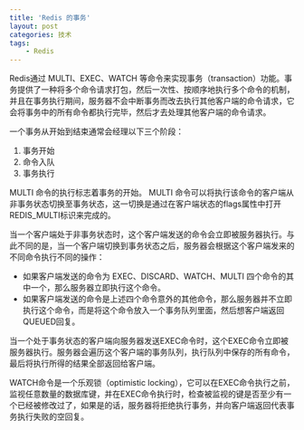 ```yaml
---
title: 'Redis 的事务'
layout: post
categories: 技术
tags:
    - Redis
---
```


Redis通过 MULTI、EXEC、WATCH 等命令来实现事务（transaction）功能。事务提供了一种将多个命令请求打包，然后一次性、按顺序地执行多个命令的机制，并且在事务执行期间，服务器不会中断事务而改去执行其他客户端的命令请求，它会将事务中的所有命令都执行完毕，然后才去处理其他客户端的命令请求。

一个事务从开始到结束通常会经理以下三个阶段：
1. 事务开始
2. 命令入队
3. 事务执行

MULTI 命令的执行标志着事务的开始。 MULTI 命令可以将执行该命令的客户端从非事务状态切换至事务状态，这一切换是通过在客户端状态的flags属性中打开REDIS_MULTI标识来完成的。

当一个客户端处于非事务状态时，这个客户端发送的命令会立即被服务器执行。与此不同的是，当一个客户端切换到事务状态之后，服务器会根据这个客户端发来的不同命令执行不同的操作：

- 如果客户端发送的命令为 EXEC、DISCARD、WATCH、MULTI 四个命令的其中一个，那么服务器立即执行这个命令。
- 如果客户端发送的命令是上述四个命令意外的其他命令，那么服务器并不立即执行这个命令，而是将这个命令放入一个事务队列里面，然后想客户端返回QUEUED回复。

当一个处于事务状态的客户端向服务器发送EXEC命令时，这个EXEC命令立即被服务器执行。服务器会遍历这个客户端的事务队列，执行队列中保存的所有命令，最后将执行所得的结果全部返回给客户端。

WATCH命令是一个乐观锁（optimistic locking），它可以在EXEC命令执行之前，监视任意数量的数据库键，并在EXEC命令执行时，检查被监视的键是否至少有一个已经被修改过了，如果是的话，服务器将拒绝执行事务，并向客户端返回代表事务执行失败的空回复。